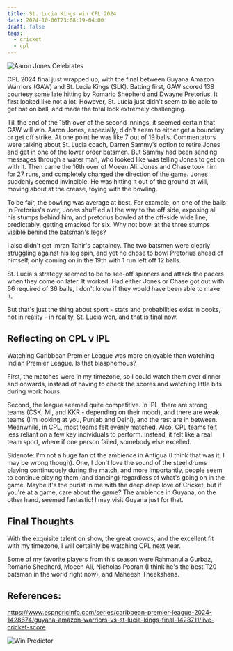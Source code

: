 ```yaml
---
title: St. Lucia Kings win CPL 2024
date: 2024-10-06T23:08:19-04:00
draft: false
tags:
  - cricket
  - cpl
---
```


![Aaron Jones Celebrates](https://i.imgur.com/JP5WV2d.png)

CPL 2024 final just wrapped up, with the final between Guyana Amazon Warriors (GAW) and St. Lucia Kings (SLK). Batting first, GAW scored 138 courtesy some late hitting by Romario Shepherd and Dwayne Pretorius. It first looked like not a lot. However, St. Lucia just didn't seem to be able to get bat on ball, and made the total look extremely challenging.

Till the end of the 15th over of the second innings, it seemed certain that GAW will win. Aaron Jones, especially, didn't seem to either get a boundary or get off strike. At one point he was like 7 out of 19 balls. Commentators were talking about St. Lucia coach, Darren Sammy's option to retire Jones and get in one of the lower order batsmen. But Sammy had been sending messages through a water man, who looked like was telling Jones to get on with it. Then came the 16th over of Moeen Ali. Jones and Chase took him for 27 runs, and completely changed the direction of the game. Jones suddenly seemed invincible. He was hitting it out of the ground at will, moving about at the crease, toying with the bowling.

To be fair, the bowling was average at best. For example, on one of the balls in Pretorius's over, Jones shuffled all the way to the off side, exposing all his stumps behind him, and pretorius bowled at the off-side wide line, predictably, getting smacked for six. Why not bowl at the three stumps visible behind the batsman's legs?

I also didn't get Imran Tahir's captaincy. The two batsmen were clearly struggling against his leg spin, and yet he chose to bowl Pretorius ahead of himself, only coming on in the 19th with 1 run left off 12 balls.

St. Lucia's strategy seemed to be to see-off spinners and attack the pacers when they come on later. It worked. Had either Jones or Chase got out with 66 required of 36 balls, I don't know if they would have been able to make it.

But that's just the thing about sport - stats and probabilities exist in books, not in reality - in reality, St. Lucia won, and that is final now.

## Reflecting on CPL v IPL

Watching Caribbean Premier League was more enjoyable than watching Indian Premier League. Is that blasphemous?

First, the matches were in my timezone, so I could watch them over dinner and onwards, instead of having to check the scores and watching little bits during work hours.

Second, the league seemed quite competitive. In IPL, there are strong teams (CSK, MI, and KKR - depending on their mood), and there are weak teams (I'm looking at you, Punjab and Delhi), and the rest are in between. Meanwhile, in CPL, most teams felt evenly matched. Also, CPL teams felt less reliant on a few key individuals to perform. Instead, it felt like a real team sport, where if one person failed, somebody else excelled.

Sidenote: I'm not a huge fan of the ambience in Antigua (I think that was it, I may be wrong though). One, I don't love the sound of the steel drums playing continuously during the match, and more importantly, people seem to continue playing them (and dancing) regardless of what's going on in the game. Maybe it's the purist in me with the deep deep love of Cricket, but if you're at a game, care about the game? The ambience in Guyana, on the other hand, seemed fantastic! I may visit Guyana just for that.

## Final Thoughts

With the exquisite talent on show, the great crowds, and the excellent fit with my timezone, I will certainly be watching CPL next year.

Some of my favorite players from this season were Rahmanulla Gurbaz, Romario Shepherd, Moeen Ali, Nicholas Pooran (I think he's the best T20 batsman in the world right now), and Maheesh Theekshana.

## References:

https://www.espncricinfo.com/series/caribbean-premier-league-2024-1428674/guyana-amazon-warriors-vs-st-lucia-kings-final-1428711/live-cricket-score

![Win Predictor](https://i.imgur.com/oHXijp0.png)
